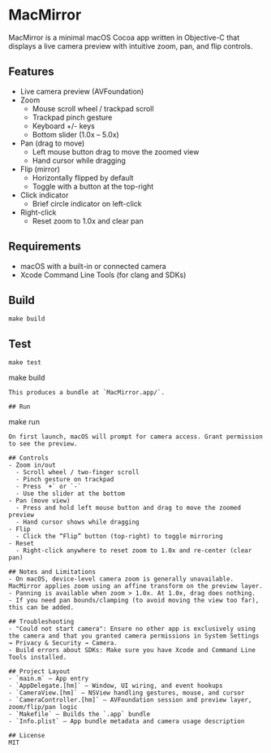 # MacMirror

MacMirror is a minimal macOS Cocoa app written in Objective-C that displays a live camera preview with intuitive zoom, pan, and flip controls.

## Features
- Live camera preview (AVFoundation)
- Zoom
  - Mouse scroll wheel / trackpad scroll
  - Trackpad pinch gesture
  - Keyboard +/- keys
  - Bottom slider (1.0x – 5.0x)
- Pan (drag to move)
  - Left mouse button drag to move the zoomed view
  - Hand cursor while dragging
- Flip (mirror)
  - Horizontally flipped by default
  - Toggle with a button at the top-right
- Click indicator
  - Brief circle indicator on left-click
- Right-click
  - Reset zoom to 1.0x and clear pan

## Requirements
- macOS with a built-in or connected camera
- Xcode Command Line Tools (for clang and SDKs)

## Build
```
make build
```

## Test
```
make test
```
make build
```
This produces a bundle at `MacMirror.app/`.

## Run
```
make run
```
On first launch, macOS will prompt for camera access. Grant permission to see the preview.

## Controls
- Zoom in/out
  - Scroll wheel / two-finger scroll
  - Pinch gesture on trackpad
  - Press `+` or `-`
  - Use the slider at the bottom
- Pan (move view)
  - Press and hold left mouse button and drag to move the zoomed preview
  - Hand cursor shows while dragging
- Flip
  - Click the “Flip” button (top-right) to toggle mirroring
- Reset
  - Right-click anywhere to reset zoom to 1.0x and re-center (clear pan)

## Notes and Limitations
- On macOS, device-level camera zoom is generally unavailable. MacMirror applies zoom using an affine transform on the preview layer.
- Panning is available when zoom > 1.0x. At 1.0x, drag does nothing.
- If you need pan bounds/clamping (to avoid moving the view too far), this can be added.

## Troubleshooting
- "Could not start camera": Ensure no other app is exclusively using the camera and that you granted camera permissions in System Settings → Privacy & Security → Camera.
- Build errors about SDKs: Make sure you have Xcode and Command Line Tools installed.

## Project Layout
- `main.m` – App entry
- `AppDelegate.[hm]` – Window, UI wiring, and event hookups
- `CameraView.[hm]` – NSView handling gestures, mouse, and cursor
- `CameraController.[hm]` – AVFoundation session and preview layer, zoom/flip/pan logic
- `Makefile` – Builds the `.app` bundle
- `Info.plist` – App bundle metadata and camera usage description

## License
MIT

